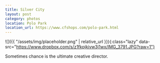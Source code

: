 ```yaml
---
title: Silver City
layout: post
category: photos
location: Polo Park
location_url: https://www.cfshops.com/polo-park.html
---
```


![]({{ "/assets/img/placeholder.png" | relative_url }}){:class="lazy" data-src="https://www.dropbox.com/s/z1fkpjkivw3j1wx/IMG_3791.JPG?raw=1"}

Sometimes chance is the ultimate creative director.